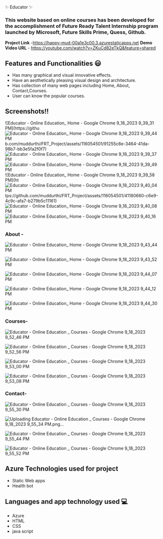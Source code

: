  ✨ Educator ✨


### This website based on online courses has been developed for the accomplishment of Future Ready Talent Internship program launched by Microsoft, Future Skills Prime, Quess, Github.


**Project Link** -https://happy-mud-00a1e3c00.3.azurestaticapps.net
**Demo Video URL** - https://youtube.com/watch?v=ZKuCd82eTkQ&feature=shared

## Features and Functionalities 😃


- Has many graphical and visual innovative effects.
- Have an aesthetically pleasing visual design and architecture.
- Has collection of many web pages including Home, About, Contact,Courses.
- User can know the popular courses.
 

## Screenshots!!

![Educator - Online Education_ Home - Google Chrome 9_18_2023 9_39_31 PM](https://githu![Educator - Online Education_ Home - Google Chrome 9_18_2023 9_39_44 PM](https://github.com/muddurthi/FRT_Project/assets/116054501/b8c12cbc-7909-4560-ab65-cca48ec1d093)
b.com/muddurthi/FRT_Project/assets/116054501/91255c8e-3464-41da-98b7-bb3e5fa2f0f7)
![Educator - Online Education_ Home - Google Chrome 9_18_2023 9_39_37 PM](https://github.com/muddurthi/FRT_Project/assets/116054501/10ab9c07-0c3e-4f97-849c-ca7152f13e0b)
![Educator - Online Education_ Home - Google Chrome 9_18_2023 9_39_49 PM](https://github.com/muddurthi/FRT_Project/assets/116054501/8e863381-f93d-4ded-9770-af2213c29afc)
![Educator - Online Education_ Home - Google Chrome 9_18_2023 9_39_58 PM](ht![Educator - Online Education_ Home - Google Chrome 9_18_2023 9_40_04 PM](https://github.com/muddurthi/FRT_Project/assets/116054501/a2d2a0ac-62e2-4ca4-a289-e471eae1c38b)
tps://github.com/muddurthi/FRT_Project/assets/116054501/41180660-c6e9-4c9c-afa7-b279b5c11161)
![Educator - Online Education_ Home - Google Chrome 9_18_2023 9_40_08 PM](https://github.com/muddurthi/FRT_Project/assets/116054501/07159e96-68ec-47c2-8ee1-c6e6519aaa33)
![Educator - Online Education_ Home - Google Chrome 9_18_2023 9_40_16 PM](https://github.com/muddurthi/FRT_Project/assets/116054501/42b91cf5-27cf-4d66-8a2d-ea79700135b6)

### About -

![Educator - Online Education_ Home - Google Chrome 9_18_2023 9_43_44 PM](https://github.com/muddurthi/FRT_Project/assets/116054501/168d6868-1e2c-470e-aad8-02e8d704476d)

![Educator - Online Education_ Home - Google Chrome 9_18_2023 9_43_52 PM](https://github.com/muddurthi/FRT_Project/assets/116054501/b64acaf1-1311-4623-897a-144f8508dd32)


![Educator - Online Education_ Home - Google Chrome 9_18_2023 9_44_07 PM](https://github.com/muddurthi/FRT_Project/assets/116054501/0d151073-9b16-42fe-9447-c62499161e75)


![Educator - Online Education_ Home - Google Chrome 9_18_2023 9_44_12 PM](https://github.com/muddurthi/FRT_Project/assets/116054501/049552aa-c50b-4c71-9a87-d62ad9554452)


![Educator - Online Education_ Home - Google Chrome 9_18_2023 9_44_30 PM](https://github.com/muddurthi/FRT_Project/assets/116054501/2998dbbc-bc5d-4158-bd57-289140d4a102)


### Courses-
![Educator - Online Education _ Courses - Google Chrome 9_18_2023 9_52_46 PM](https://github.com/muddurthi/FRT_Project/assets/116054501/f939cd69-5bf6-4689-a664-02a1f2e0ee4d)

![Educator - Online Education _ Courses - Google Chrome 9_18_2023 9_52_56 PM](https://github.com/muddurthi/FRT_Project/assets/116054501/7ca8d41b-9f31-4014-b03c-51249cf8d087)


![Educator - Online Education _ Courses - Google Chrome 9_18_2023 9_53_00 PM](https://github.com/muddurthi/FRT_Project/assets/116054501/41f3e7ae-9843-4ea6-95af-48ff837a6d45)


![Educator - Online Education _ Courses - Google Chrome 9_18_2023 9_53_08 PM](https://github.com/muddurthi/FRT_Project/assets/116054501/eff5f231-7413-4ece-a2ba-c5c5a0eded6d)

### Contact-

![Educator - Online Education _ Courses - Google Chrome 9_18_2023 9_55_30 PM](https://github.com/muddurthi/FRT_Project/assets/116054501/26de1a26-d40b-4e24-a23e-bc4ec6e5634d)

![Uploading Educator - Online Education _ Courses - Google Chrome 9_18_2023 9_55_34 PM.png…]()

![Educator - Online Education _ Courses - Google Chrome 9_18_2023 9_55_44 PM](https://github.com/muddurthi/FRT_Project/assets/116054501/e61059ac-2c24-4d10-b740-8803a0097e37)

![Educator - Online Education _ Courses - Google Chrome 9_18_2023 9_55_52 PM](https://github.com/muddurthi/FRT_Project/assets/116054501/5a80693f-511b-412c-b54a-a5b2dec1fbec)


## Azure Technologies used for project
- Static Web apps
- Health bot
## Languages and app technology used 💻
- Azure
- HTML
- CSS
- java script



